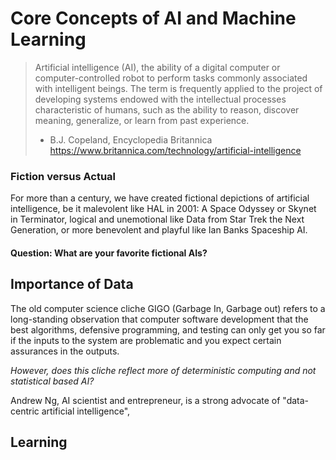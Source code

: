 # Core Concepts of AI and Machine Learning

> Artificial intelligence (AI), the ability of a digital computer or 
> computer-controlled robot to perform tasks commonly associated with 
> intelligent beings. The term is frequently applied to the project 
> of developing systems endowed with the intellectual processes 
> characteristic of humans, such as the ability to reason, discover 
> meaning, generalize, or learn from past experience.
> - B.J. Copeland, Encyclopedia Britannica 
> https://www.britannica.com/technology/artificial-intelligence

### Fiction versus Actual
For more than a century, we have created fictional depictions of artificial 
intelligence, be it malevolent like HAL in 2001: A Space Odyssey or Skynet in 
Terminator, logical and unemotional like Data from Star Trek the Next Generation,
or more benevolent and playful like Ian Banks Spaceship AI. 

#### Question: What are your favorite fictional AIs? 

##  

## Importance of Data
The old computer science cliche GIGO (Garbage In, Garbage out) refers to a long-standing
observation that computer software development that the best algorithms,  defensive 
programming, and testing can only get you so far if the inputs to the system are problematic
and you expect certain assurances in the outputs. 

*However, does this cliche reflect more of deterministic computing and not statistical based
AI?* 


Andrew Ng, AI scientist and entrepreneur, is a strong advocate of "data-centric 
artificial intelligence", 

## Learning  
